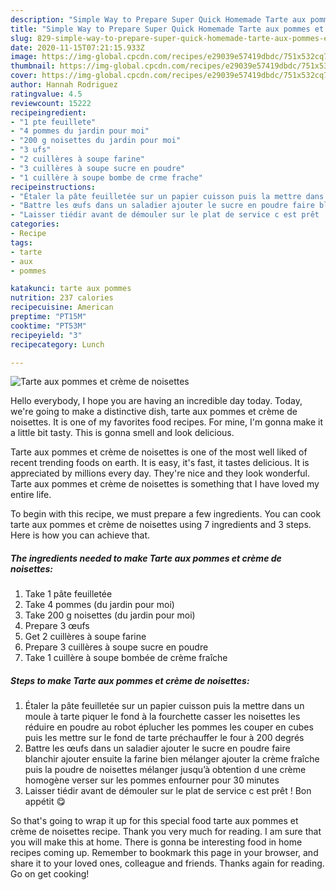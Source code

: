 ```yaml
---
description: "Simple Way to Prepare Super Quick Homemade Tarte aux pommes et crème de noisettes"
title: "Simple Way to Prepare Super Quick Homemade Tarte aux pommes et crème de noisettes"
slug: 829-simple-way-to-prepare-super-quick-homemade-tarte-aux-pommes-et-creme-de-noisettes
date: 2020-11-15T07:21:15.933Z
image: https://img-global.cpcdn.com/recipes/e29039e57419dbdc/751x532cq70/tarte-aux-pommes-et-creme-de-noisettes-photo-principale-de-la-recette.jpg
thumbnail: https://img-global.cpcdn.com/recipes/e29039e57419dbdc/751x532cq70/tarte-aux-pommes-et-creme-de-noisettes-photo-principale-de-la-recette.jpg
cover: https://img-global.cpcdn.com/recipes/e29039e57419dbdc/751x532cq70/tarte-aux-pommes-et-creme-de-noisettes-photo-principale-de-la-recette.jpg
author: Hannah Rodriguez
ratingvalue: 4.5
reviewcount: 15222
recipeingredient:
- "1 pte feuillete"
- "4 pommes du jardin pour moi"
- "200 g noisettes du jardin pour moi"
- "3 ufs"
- "2 cuillères à soupe farine"
- "3 cuillères à soupe sucre en poudre"
- "1 cuillère à soupe bombe de crme frache"
recipeinstructions:
- "Étaler la pâte feuilletée sur un papier cuisson puis la mettre dans un moule à tarte piquer le fond à la fourchette casser les noisettes les réduire en poudre au robot éplucher les pommes les couper en cubes puis les mettre sur le fond de tarte préchauffer le four à 200 degrés"
- "Battre les œufs dans un saladier ajouter le sucre en poudre faire blanchir ajouter ensuite la farine bien mélanger ajouter la crème fraîche puis la poudre de noisettes mélanger jusqu’à obtention d une crème homogène verser sur les pommes enfourner pour 30 minutes"
- "Laisser tiédir avant de démouler sur le plat de service c est prêt ! Bon appétit 😋"
categories:
- Recipe
tags:
- tarte
- aux
- pommes

katakunci: tarte aux pommes 
nutrition: 237 calories
recipecuisine: American
preptime: "PT15M"
cooktime: "PT53M"
recipeyield: "3"
recipecategory: Lunch

---
```



![Tarte aux pommes et crème de noisettes](https://img-global.cpcdn.com/recipes/e29039e57419dbdc/751x532cq70/tarte-aux-pommes-et-creme-de-noisettes-photo-principale-de-la-recette.jpg)

Hello everybody, I hope you are having an incredible day today. Today, we're going to make a distinctive dish, tarte aux pommes et crème de noisettes. It is one of my favorites food recipes. For mine, I'm gonna make it a little bit tasty. This is gonna smell and look delicious.

Tarte aux pommes et crème de noisettes is one of the most well liked of recent trending foods on earth. It is easy, it's fast, it tastes delicious. It is appreciated by millions every day. They're nice and they look wonderful. Tarte aux pommes et crème de noisettes is something that I have loved my entire life.




To begin with this recipe, we must prepare a few ingredients. You can cook tarte aux pommes et crème de noisettes using 7 ingredients and 3 steps. Here is how you can achieve that.

<!--inarticleads1-->

##### The ingredients needed to make Tarte aux pommes et crème de noisettes:

1. Take 1 pâte feuilletée
1. Take 4 pommes (du jardin pour moi)
1. Take 200 g noisettes (du jardin pour moi)
1. Prepare 3 œufs
1. Get 2 cuillères à soupe farine
1. Prepare 3 cuillères à soupe sucre en poudre
1. Take 1 cuillère à soupe bombée de crème fraîche




<!--inarticleads2-->

##### Steps to make Tarte aux pommes et crème de noisettes:

1. Étaler la pâte feuilletée sur un papier cuisson puis la mettre dans un moule à tarte piquer le fond à la fourchette casser les noisettes les réduire en poudre au robot éplucher les pommes les couper en cubes puis les mettre sur le fond de tarte préchauffer le four à 200 degrés
1. Battre les œufs dans un saladier ajouter le sucre en poudre faire blanchir ajouter ensuite la farine bien mélanger ajouter la crème fraîche puis la poudre de noisettes mélanger jusqu’à obtention d une crème homogène verser sur les pommes enfourner pour 30 minutes
1. Laisser tiédir avant de démouler sur le plat de service c est prêt ! Bon appétit 😋




So that's going to wrap it up for this special food tarte aux pommes et crème de noisettes recipe. Thank you very much for reading. I am sure that you will make this at home. There is gonna be interesting food in home recipes coming up. Remember to bookmark this page in your browser, and share it to your loved ones, colleague and friends. Thanks again for reading. Go on get cooking!
